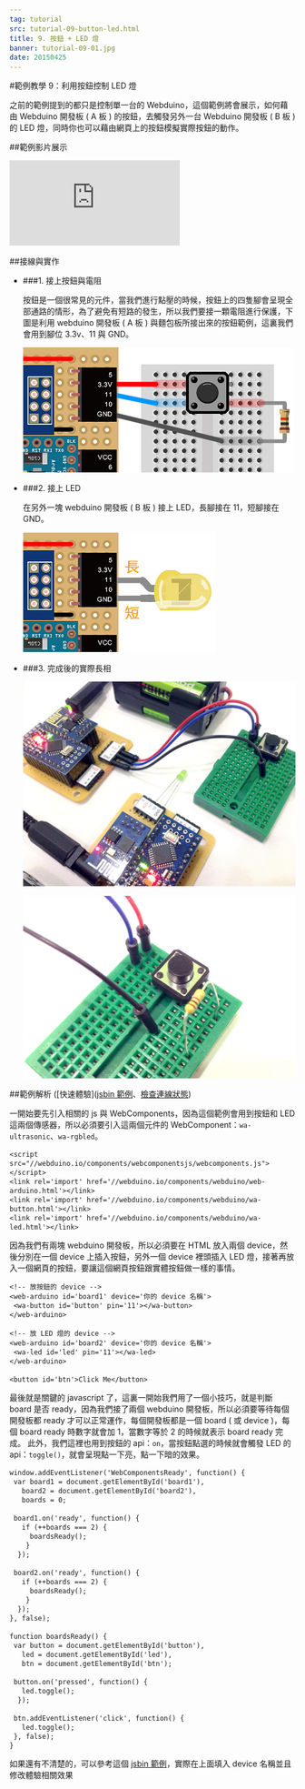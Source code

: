 ```yaml
---
tag: tutorial
src: tutorial-09-button-led.html
title: 9. 按鈕 + LED 燈
banner: tutorial-09-01.jpg
date: 20150425
---
```


<!-- @@master  = ../../_layout.html-->

<!-- @@block  =  meta-->

<title>範例教學 9：利用按鈕控制 LED 燈 :::: Webduino = Web + Arduino</title>

<meta property="og:description" content="之前的範例提到的都只是控制單一台的 Webduino，這個範例將會展示，如何藉由 Webduino 開發板 ( A 板 ) 的按鈕，去觸發另外一台 Webduino 開發板 ( B 板 ) 的 LED 燈，同時你也可以藉由網頁上的按鈕模擬實際按鈕的動作。">

<!-- @@close-->



<!-- @@block  =  tutorials-->
#範例教學 9：利用按鈕控制 LED 燈

之前的範例提到的都只是控制單一台的 Webduino，這個範例將會展示，如何藉由 Webduino 開發板 ( A 板 ) 的按鈕，去觸發另外一台 Webduino 開發板 ( B 板 ) 的 LED 燈，同時你也可以藉由網頁上的按鈕模擬實際按鈕的動作。

##範例影片展示

<iframe class="youtube" src="https://www.youtube.com/embed/56DFEZ3hVaA" frameborder="0" allowfullscreen></iframe>

##接線與實作

- ###1. 接上按鈕與電阻

	按鈕是一個很常見的元件，當我們進行點壓的時候，按鈕上的四隻腳會呈現全部通路的情形，為了避免有短路的發生，所以我們要接一顆電阻進行保護，下圖是利用 webduino 開發板 ( A 板 ) 與麵包板所接出來的按鈕範例，這裏我們會用到腳位 3.3v、11 與 GND。

	![](../img/tutorials/tutorial-09-02.jpg)

- ###2. 接上 LED

	在另外一塊 webduino 開發板 ( B 板 ) 接上 LED，長腳接在 11，短腳接在 GND。

	![](../img/tutorials/tutorial-09-03.jpg)

- ###3. 完成後的實際長相

	![](../img/tutorials/tutorial-09-04.jpg)

	![](../img/tutorials/tutorial-09-05.jpg)

##範例解析 ([快速體驗]([jsbin 範例](http://jsbin.com/latexi/4/edit?html,css,js,output)、[檢查連線狀態](http://webduino.io/device.html))

一開始要先引入相關的 js 與 WebComponents，因為這個範例會用到按鈕和 LED 這兩個傳感器，所以必須要引入這兩個元件的 WebComponent：`wa-ultrasonic`、`wa-rgbled`。

	<script src="//webduino.io/components/webcomponentsjs/webcomponents.js"></script>
	<link rel='import' href='//webduino.io/components/webduino/web-arduino.html'></link>
	<link rel='import' href='//webduino.io/components/webduino/wa-button.html'></link>
	<link rel='import' href='//webduino.io/components/webduino/wa-led.html'></link>

因為我們有兩塊 webduino 開發板，所以必須要在 HTML 放入兩個 device，然後分別在一個 device 上插入按鈕，另外一個 device 裡頭插入 LED 燈，接著再放入一個網頁的按鈕，要讓這個網頁按鈕跟實體按鈕做一樣的事情。

	<!-- 放按鈕的 device -->
	<web-arduino id='board1' device='你的 device 名稱'>
	 <wa-button id='button' pin='11'></wa-button>
	</web-arduino>

	<!-- 放 LED 燈的 device -->
	<web-arduino id='board2' device='你的 device 名稱'>
	 <wa-led id='led' pin='11'></wa-led>
	</web-arduino>

	<button id='btn'>Click Me</button>

最後就是關鍵的 javascript 了，這裏一開始我們用了一個小技巧，就是判斷 board 是否 ready，因為我們接了兩個 webduino 開發板，所以必須要等待每個開發板都 ready 才可以正常運作，每個開發板都是一個 board ( 或 device )，每個 board ready 時數字就會加 1，當數字等於 2 的時候就表示 board ready 完成。
此外，我們這裡也用到按鈕的 api：`on`，當按鈕點選的時候就會觸發 LED 的 api：`toggle()`，就會呈現點一下亮，點一下暗的效果。

	window.addEventListener('WebComponentsReady', function() {
	 var board1 = document.getElementById('board1'),
	   board2 = document.getElementById('board2'),
	   boards = 0;

	 board1.on('ready', function() {
	   if (++boards === 2) {
	     boardsReady();
	    }
	  });

	 board2.on('ready', function() {
	   if (++boards === 2) {
	     boardsReady();
	    }
	  });
	}, false);

	function boardsReady() {
	 var button = document.getElementById('button'),
	   led = document.getElementById('led'),
	   btn = document.getElementById('btn');

	 button.on('pressed', function() {
	   led.toggle();
	  });

	 btn.addEventListener('click', function() {
	   led.toggle();
	 }, false);
	}

如果還有不清楚的，可以參考這個 [jsbin 範例](http://jsbin.com/latexi/4/edit?html,css,js,output)，實際在上面填入 device 名稱並且修改體驗相關效果

<!-- @@close-->